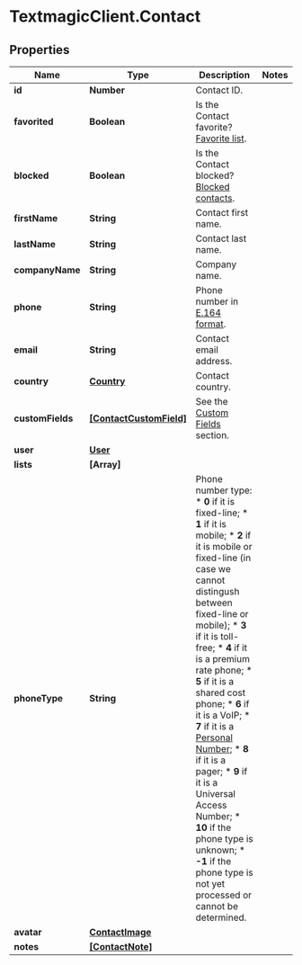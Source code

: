 # TextmagicClient.Contact

## Properties
Name | Type | Description | Notes
------------ | ------------- | ------------- | -------------
**id** | **Number** | Contact ID. | 
**favorited** | **Boolean** | Is the Contact favorite? [Favorite list](https://docs.textmagic.com/#operation/getFavorites). | 
**blocked** | **Boolean** | Is the Contact blocked? [Blocked contacts](https://docs.textmagic.com/#operation/getBlockedContacts). | 
**firstName** | **String** | Contact first name. | 
**lastName** | **String** | Contact last name. | 
**companyName** | **String** | Company name. | 
**phone** | **String** | Phone number in [E.164 format](https://en.wikipedia.org/wiki/E.164). | 
**email** | **String** | Contact email address. | 
**country** | [**Country**](Country.md) | Contact country. | 
**customFields** | [**[ContactCustomField]**](ContactCustomField.md) | See the [Custom Fields](https://docs.textmagic.com/#tag/Custom-Fields) section. | 
**user** | [**User**](User.md) |  | 
**lists** | **[Array]** |  | 
**phoneType** | **String** | Phone number type: * **0** if it is fixed-line; * **1** if it is mobile; * **2** if it is mobile or fixed-line (in case we cannot distingush between fixed-line or mobile); * **3** if it is toll-free; * **4** if it is a premium rate phone; * **5** if it is a shared cost phone; * **6** if it is a VoIP; * **7** if it is a [Personal Number](); * **8** if it is a pager; * **9** if it is a Universal Access Number; * **10** if the phone type is unknown; * **-1** if the phone type is not yet processed or cannot be determined.  | 
**avatar** | [**ContactImage**](ContactImage.md) |  | 
**notes** | [**[ContactNote]**](ContactNote.md) |  | 


